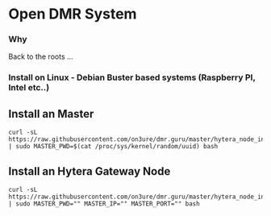 # Open DMR System #

### Why ###
Back to the roots ... 

### Install on Linux - Debian Buster based systems (Raspberry PI, Intel etc..) ###

## Install an Master ##
```console
curl -sL https://raw.githubusercontent.com/on3ure/dmr.guru/master/hytera_node_install.sh | sudo MASTER_PWD=$(cat /proc/sys/kernel/random/uuid) bash
```

## Install an Hytera Gateway Node ##
```console
curl -sL https://raw.githubusercontent.com/on3ure/dmr.guru/master/hytera_node_install.sh | sudo MASTER_PWD="" MASTER_IP="" MASTER_PORT="" bash
```
